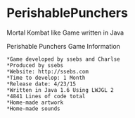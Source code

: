 # PerishablePunchers
Mortal Kombat like Game written in Java

Perishable Punchers Game Information
~~~~~~~~~~~~~~~~~~~~~~~~~~~~~~~~~~~~
*Game developed by ssebs and Charlse
*Produced by ssebs
*Website: http://ssebs.com
*Time to develop: 1 Month
*Release date: 4/23/15
*Written in Java 1.6 Using LWJGL 2
*4841 Lines of code total
*Home-made artwork
*Home-made sounds

